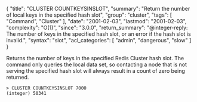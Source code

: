 {
  "title": "CLUSTER COUNTKEYSINSLOT",
  "summary": "Return the number of local keys in the specified hash slot",
  "group": "cluster",
  "tags": [
    "Command",
    "Cluster"
  ],
  "date": "2001-02-03",
  "lastmod": "2001-02-03",
  "complexity": "O(1)",
  "since": "3.0.0",
  "return_summary": "@integer-reply: The number of keys in the specified hash slot, or an error if the hash slot is invalid.",
  "syntax": "slot",
  "acl_categories": [
    "admin",
    "dangerous",
    "slow"
  ]
}

Returns the number of keys in the specified Redis Cluster hash slot. The
command only queries the local data set, so contacting a node
that is not serving the specified hash slot will always result in a count of
zero being returned.

```
> CLUSTER COUNTKEYSINSLOT 7000
(integer) 50341
```

